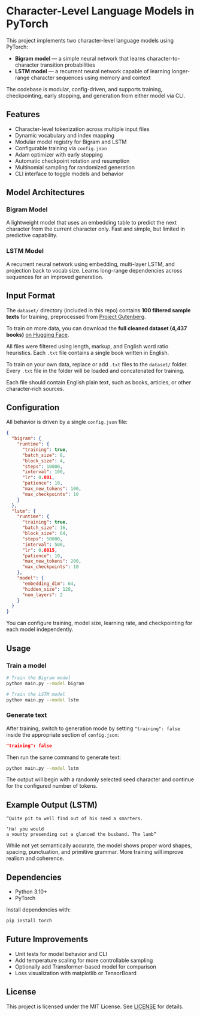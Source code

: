 # Character-Level Language Models in PyTorch

This project implements two character-level language models using PyTorch:

- **Bigram model** — a simple neural network that learns character-to-character transition probabilities
- **LSTM model** — a recurrent neural network capable of learning longer-range character sequences using memory and context

The codebase is modular, config-driven, and supports training, checkpointing, early stopping, and generation from either model via CLI.

## Features

- Character-level tokenization across multiple input files
- Dynamic vocabulary and index mapping
- Modular model registry for Bigram and LSTM
- Configurable training via `config.json`
- Adam optimizer with early stopping
- Automatic checkpoint rotation and resumption
- Multinomial sampling for randomized generation
- CLI interface to toggle models and behavior

## Model Architectures

### Bigram Model
A lightweight model that uses an embedding table to predict the next character from the current character only. Fast and simple, but limited in predictive capability.

### LSTM Model
A recurrent neural network using embedding, multi-layer LSTM, and projection back to vocab size. Learns long-range dependencies across sequences for an improved generation.

## Input Format

The `dataset/` directory (included in this repo) contains **100 filtered sample texts** for training, preprocessed from [Project Gutenberg](https://www.gutenberg.org).

To train on more data, you can download the **full cleaned dataset (4,437 books)** [on Hugging Face](https://huggingface.co/datasets/Yosna/Project-Gutenberg-Training-Data).

All files were filtered using length, markup, and English word ratio heuristics. Each `.txt` file contains a single book written in English.

To train on your own data, replace or add `.txt` files to the `dataset/` folder. Every `.txt` file in the folder will be loaded and concatenated for training.

Each file should contain English plain text, such as books, articles, or other character-rich sources.


## Configuration

All behavior is driven by a single `config.json` file:

```json
{
  "bigram": {
    "runtime": {
      "training": true,
      "batch_size": 8,
      "block_size": 4,
      "steps": 10000,
      "interval": 100,
      "lr": 0.001,
      "patience": 10,
      "max_new_tokens": 100,
      "max_checkpoints": 10
    }
  },
  "lstm": {
    "runtime": {
      "training": true,
      "batch_size": 16,
      "block_size": 64,
      "steps": 50000,
      "interval": 500,
      "lr": 0.0015,
      "patience": 10,
      "max_new_tokens": 200,
      "max_checkpoints": 10
    },
    "model": {
      "embedding_dim": 64,
      "hidden_size": 128,
      "num_layers": 2
    }
  }
}
```

You can configure training, model size, learning rate, and checkpointing for each model independently.

## Usage

### Train a model

```bash
# Train the Bigram model
python main.py --model bigram

# Train the LSTM model
python main.py --model lstm
```

### Generate text

After training, switch to generation mode by setting `"training": false` inside the appropriate section of `config.json`:

```json
"training": false
```

Then run the same command to generate text:

```bash
python main.py --model lstm
```

The output will begin with a randomly selected seed character and continue for the configured number of tokens.

## Example Output (LSTM)

```
“Quite pit to well find out of his seed a smarters.

‘Ha! you would
a vounty presending out a glanced the busband. The lamb”
```

While not yet semantically accurate, the model shows proper word shapes, spacing, punctuation, and primitive grammar. More training will improve realism and coherence.

## Dependencies

- Python 3.10+
- PyTorch

Install dependencies with:

```bash
pip install torch
```

## Future Improvements

- Unit tests for model behavior and CLI
- Add temperature scaling for more controllable sampling
- Optionally add Transformer-based model for comparison
- Loss visualization with matplotlib or TensorBoard

## License

This project is licensed under the MIT License. See [LICENSE](https://github.com/Yosna/AI-Character-Level-Language-Models/blob/main/LICENSE) for details.
